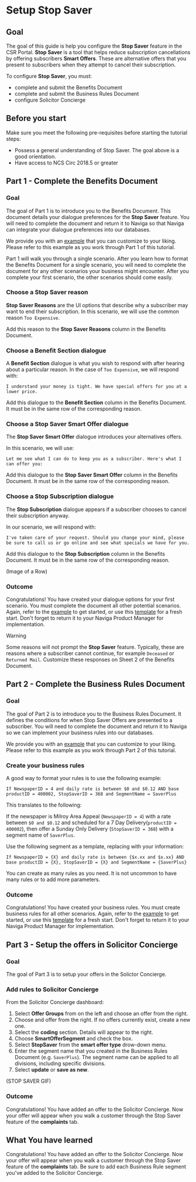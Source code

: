 # Setup Stop Saver

## Goal

The goal of this guide is help you configure the **Stop Saver** feature in the CSR Portal. **Stop Saver** is a tool that helps reduce subscription cancellations by offering subscribers **Smart Offers**. These are alternative offers that you present to subscribers when they attempt to cancel their subscription.

To configure **Stop Saver**, you must:

- complete and submit the Benefits Document
- complete and submit the Business Rules Document
- configure Solicitor Concierge

## Before you start

Make sure you meet the following pre-requisites before starting the tutorial steps:

- Possess a general understanding of Stop Saver. The goal above is a good orientation.
- Have access to NCS Circ 2018.5 or greater

## Part 1 - Complete the Benefits Document

### Goal

The goal of Part 1 is to introduce you to the Benefits Document.
This document details your dialogue preferences for the **Stop Saver** feature.
You will need to complete the document and return it to Naviga so that Naviga can integrate your dialogue preferences into our databases.

We provide you with an [example]() that you can customize to your liking. Please refer to this example as you work through Part 1 of this tutorial.

Part 1 will walk you through a single scenario.
After you learn how to format the Benefits Document for a single scenario, you will need to complete the document for any other scenarios your business might encounter.
After you complete your first scenario, the other scenarios should come easily.

### Choose a Stop Saver reason

**Stop Saver Reasons** are the UI options that describe why a subscriber may want to end their subscription.
In this scenario, we will use the common reason `Too Expensive`.

Add this reason to the **Stop Saver Reasons** column in the Benefits Document.

### Choose a Benefit Section dialogue

A **Benefit Section** dialogue is what you wish to respond with after hearing about a particular reason.
In the case of `Too Expensive`, we will respond with:

```I understand your money is tight. We have special offers for you at a lower price.```

Add this dialogue to the **Benefit Section** column in the Benefits Document. It must be in the same row of the corresponding reason.

### Choose a Stop Saver Smart Offer dialogue

The **Stop Saver Smart Offer** dialogue introduces your alternatives offers.

In this scenario, we will use:

```Let me see what I can do to keep you as a subscriber. Here's what I can offer you:```

Add this dialogue to the **Stop Saver Smart Offer** column in the Benefits Document. It must be in the same row of the corresponding reason.

### Choose a Stop Subscription dialogue

The **Stop Subscription** dialogue appears if a subscriber chooses to cancel their subscription anyway.

In our scenario, we will respond with:

```I've taken care of your request. Should you change your mind, please be sure to call us or go online and see what specials we have for you.```

Add this dialogue to the **Stop Subscription** column in the Benefits Document. It must be in the same row of the corresponding reason.

(Image of a Row)

### Outcome

Congratulations! You have created your dialogue options for your first scenario. You must complete the document all other potential scenarios. Again, refer to the [example]() to get started, or use this [template]() for a fresh start. Don't forget to return it to your Naviga Product Manager for implementation.

> [!Warning]
> Some reasons will not prompt the **Stop Saver** feature.
> Typically, these are reasons where a subscriber cannot continue, for example `Deceased` or `Returned Mail`. Customize these responses on Sheet 2 of the Benefits Document.

## Part 2 - Complete the Business Rules Document

### Goal

The goal of Part 2 is to introduce you to the Business Rules Document. It defines the conditions for when Stop Saver Offers are presented to a subscriber. You will need to complete the document and return it to Naviga so we can implement your business rules into our databases.

We provide you with an [example]() that you can customize to your liking. Please refer to this example as you work through Part 2 of this tutorial.

### Create your business rules

A good way to format your rules is to use the following example:

`If NewspaperID = 4 and daily rate is between $0 and $0.12 AND base productID = 400002, StopSaverID = 368 and SegmentName = SaverPlus`

This translates to the following:

If the newspaper is Milroy Area Appeal (`NewspaperID = 4`) with a rate between `$0 and $0.12` and scheduled for a 7 Day Delivery(`productID = 400002`), then offer a Sunday Only Delivery (`StopSaverID = 368`) with a segment name of `SaverPlus`.

Use the following segment as a template, replacing with your information:

`If NewspaperID = {X} and daily rate is between {$x.xx and $x.xx} AND base productID = {X}, StopSaverID = {X} and SegmentName = {SaverPlus}`

You can create as many rules as you need. It is not uncommon to have many rules or to add more parameters.

### Outcome

Congratulations! You have created your business rules. You must create business rules for all other scenarios. Again, refer to the [example](example.com) to get started, or use this [template](example.com) for a fresh start. Don't forget to return it to your Naviga Product Manager for implementation.

## Part 3 - Setup the offers in Solicitor Concierge

### Goal

The goal of Part 3 is to setup your offers in the Solictor Concierge.

### Add rules to Solicitor Concierge

From the Solicitor Concierge dashboard:

1. Select **Offer Groups** from on the left and choose an offer from the right. 
2. Choose and offer from the right. If no offers currently exist, create a new one.
3. Select the **coding** section.  Details will appear to the right.
4. Choose **SmartOfferSegment** and check the box. 
5. Select **StopSaver** from the **smart offer type** drow-down menu.
6. Enter the segment name that you created in the Business Rules Document (e.g. `SaverPlus`). The segment name can be applied to all divisions, including specific divisions.
7. Select **update** or **save as new**.

(STOP SAVER GIF)

### Outcome

Congratulations! You have added an offer to the Solicitor Concierge. Now your offer will appear when you walk a customer through the Stop Saver feature of the **complaints** tab.

## What You have learned

Congratulations! You have added an offer to the Solicitor Concierge. Now your offer will appear when you walk a customer through the Stop Saver feature of the **complaints** tab. Be sure to add each Business Rule segment you've added to the Solicitor Concierge.